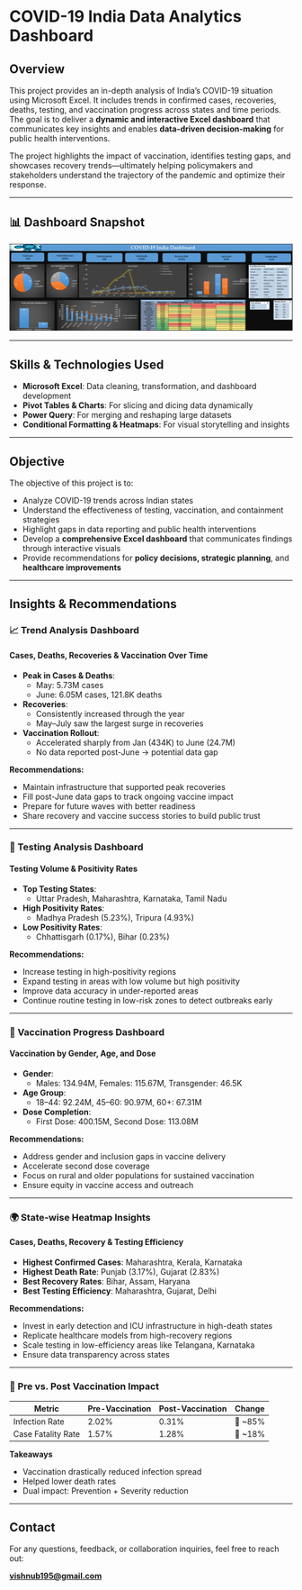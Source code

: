 # COVID-19 India Data Analytics Dashboard

## Overview

This project provides an in-depth analysis of India’s COVID-19 situation using Microsoft Excel. It includes trends in confirmed cases, recoveries, deaths, testing, and vaccination progress across states and time periods. The goal is to deliver a **dynamic and interactive Excel dashboard** that communicates key insights and enables **data-driven decision-making** for public health interventions.

The project highlights the impact of vaccination, identifies testing gaps, and showcases recovery trends—ultimately helping policymakers and stakeholders understand the trajectory of the pandemic and optimize their response.

---

## 📊 Dashboard Snapshot

![COVID-19 Excel Dashboard](Dashboard_Excel.png)


---

## Skills & Technologies Used

- **Microsoft Excel**: Data cleaning, transformation, and dashboard development  
- **Pivot Tables & Charts**: For slicing and dicing data dynamically  
- **Power Query**: For merging and reshaping large datasets  
- **Conditional Formatting & Heatmaps**: For visual storytelling and insights 

---

## Objective

The objective of this project is to:

- Analyze COVID-19 trends across Indian states  
- Understand the effectiveness of testing, vaccination, and containment strategies  
- Highlight gaps in data reporting and public health interventions  
- Develop a **comprehensive Excel dashboard** that communicates findings through interactive visuals  
- Provide recommendations for **policy decisions, strategic planning**, and **healthcare improvements**

---

## Insights & Recommendations

### 📈 Trend Analysis Dashboard

#### **Cases, Deaths, Recoveries & Vaccination Over Time**
- **Peak in Cases & Deaths**:  
  - May: 5.73M cases  
  - June: 6.05M cases, 121.8K deaths  
- **Recoveries**:  
  - Consistently increased through the year  
  - May–July saw the largest surge in recoveries  
- **Vaccination Rollout**:  
  - Accelerated sharply from Jan (434K) to June (24.7M)  
  - No data reported post-June → potential data gap

**Recommendations:**
- Maintain infrastructure that supported peak recoveries  
- Fill post-June data gaps to track ongoing vaccine impact  
- Prepare for future waves with better readiness  
- Share recovery and vaccine success stories to build public trust

---

### 🧪 Testing Analysis Dashboard

#### **Testing Volume & Positivity Rates**
- **Top Testing States**:  
  - Uttar Pradesh, Maharashtra, Karnataka, Tamil Nadu  
- **High Positivity Rates**:  
  - Madhya Pradesh (5.23%), Tripura (4.93%)  
- **Low Positivity Rates**:  
  - Chhattisgarh (0.17%), Bihar (0.23%)

**Recommendations:**
- Increase testing in high-positivity regions  
- Expand testing in areas with low volume but high positivity  
- Improve data accuracy in under-reported areas  
- Continue routine testing in low-risk zones to detect outbreaks early

---

### 💉 Vaccination Progress Dashboard

#### **Vaccination by Gender, Age, and Dose**
- **Gender**:  
  - Males: 134.94M, Females: 115.67M, Transgender: 46.5K  
- **Age Group**:  
  - 18–44: 92.24M, 45–60: 90.97M, 60+: 67.31M  
- **Dose Completion**:  
  - First Dose: 400.15M, Second Dose: 113.08M

**Recommendations:**
- Address gender and inclusion gaps in vaccine delivery  
- Accelerate second dose coverage  
- Focus on rural and older populations for sustained vaccination  
- Ensure equity in vaccine access and outreach

---

### 🌍 State-wise Heatmap Insights

#### **Cases, Deaths, Recovery & Testing Efficiency**
- **Highest Confirmed Cases**: Maharashtra, Kerala, Karnataka  
- **Highest Death Rate**: Punjab (3.17%), Gujarat (2.83%)  
- **Best Recovery Rates**: Bihar, Assam, Haryana  
- **Best Testing Efficiency**: Maharashtra, Gujarat, Delhi

**Recommendations:**
- Invest in early detection and ICU infrastructure in high-death states  
- Replicate healthcare models from high-recovery regions  
- Scale testing in low-efficiency areas like Telangana, Karnataka  
- Ensure data transparency across states

---

### 🧬 Pre vs. Post Vaccination Impact

| Metric              | Pre-Vaccination | Post-Vaccination | Change      |
|---------------------|------------------|-------------------|-------------|
| Infection Rate      | 2.02%            | 0.31%             | 🔻 ~85%     |
| Case Fatality Rate  | 1.57%            | 1.28%             | 🔻 ~18%     |

**Takeaways**  
- Vaccination drastically reduced infection spread  
- Helped lower death rates  
- Dual impact: Prevention + Severity reduction

---

## Contact

For any questions, feedback, or collaboration inquiries, feel free to reach out:

**vishnub195@gmail.com**
